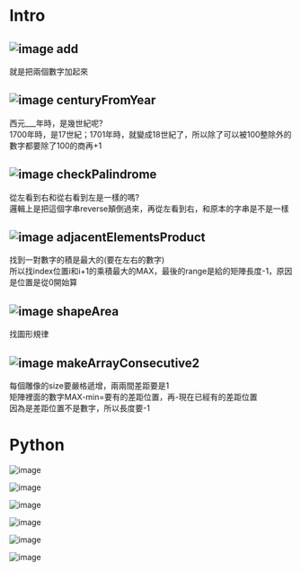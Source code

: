 Intro
=
![image](https://github.com/yunghsin615/little_sun/blob/master/CodeSignal/Intro/add.jpg)
add <br>
-
就是把兩個數字加起來

![image](https://github.com/yunghsin615/little_sun/blob/master/CodeSignal/Intro/centuryFromYear.jpg)
centuryFromYear
-
西元___年時，是幾世紀呢?<br>
1700年時，是17世紀；1701年時，就變成18世紀了，所以除了可以被100整除外的數字都要除了100的商再+1

![image](https://github.com/yunghsin615/little_sun/blob/master/CodeSignal/Intro/checkPalindrome.jpg)
checkPalindrome
-
從左看到右和從右看到左是一樣的嗎?<br>
邏輯上是把這個字串reverse顛倒過來，再從左看到右，和原本的字串是不是一樣

![image](https://github.com/yunghsin615/little_sun/blob/master/CodeSignal/Intro/adjacentElementsProduct.jpg)
adjacentElementsProduct
-
找到一對數字的積是最大的(要在左右的數字)<br>
所以找index位置i和i+1的乘積最大的MAX，最後的range是給的矩陣長度-1，原因是位置是從0開始算

![image](https://github.com/yunghsin615/little_sun/blob/master/CodeSignal/Intro/shapeArea.jpg)
shapeArea
-
找圖形規律

![image](https://github.com/yunghsin615/little_sun/blob/master/CodeSignal/Intro/makeArrayConsecutive2.jpg)
makeArrayConsecutive2
-
每個雕像的size要嚴格遞增，兩兩間差距要是1<br>
矩陣裡面的數字MAX-min=要有的差距位置，再-現在已經有的差距位置<br>
因為是差距位置不是數字，所以長度要-1

Python
=

![image](https://github.com/yunghsin615/little_sun/blob/master/CodeSignal/Python/1.jpg)

![image](https://github.com/yunghsin615/little_sun/blob/master/CodeSignal/Python/2.jpg)

![image](https://github.com/yunghsin615/little_sun/blob/master/CodeSignal/Python/3.jpg)

![image](https://github.com/yunghsin615/little_sun/blob/master/CodeSignal/Python/4.jpg)

![image](https://github.com/yunghsin615/little_sun/blob/master/CodeSignal/Python/5.jpg)

![image](https://github.com/yunghsin615/little_sun/blob/master/CodeSignal/Python/6.jpg)

